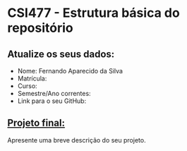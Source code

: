 # CSI477 - Estrutura básica do repositório

## Atualize os seus dados:

- Nome: Fernando Aparecido da Silva
- Matrícula:
- Curso:
- Semestre/Ano correntes:
- Link para o seu GitHub:

## [Projeto final:](./Projeto/README.md)

Apresente uma breve descrição do seu projeto.
